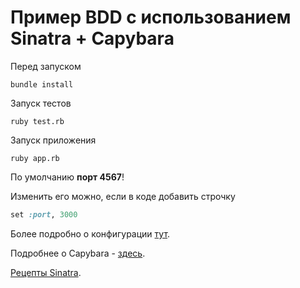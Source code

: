# Пример BDD с использованием Sinatra + Capybara

Перед запуском

`bundle install`

Запуск тестов

`ruby test.rb`

Запуск приложения

`ruby app.rb`

По умолчанию **порт 4567**!

Изменить его можно, если в коде добавить строчку

```ruby
set :port, 3000
```

Более подробно о конфигурации [тут](http://sinatrarb.com/configuration.html).

Подробнее о Capybara - [здесь](https://github.com/teamcapybara/capybara).

[Рецепты Sinatra](https://github.com/sinatra/sinatra-recipes).